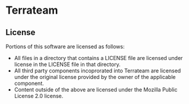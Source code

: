 # Terrateam

## License
Portions of this software are licensed as follows:

* All files in a directory that contains a LICENSE file are licensed under license in the LICENSE file in that directory.
* All third party components incoprorated into Terrateam are licensed under the original license provided by the owner of the applicable component.
* Content outside of the above are licensed under the Mozilla Public License 2.0 license.
